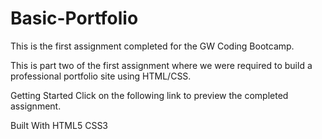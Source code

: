 # Basic-Portfolio

This is the first assignment completed for the GW Coding Bootcamp.

This is part two of the first assignment where we were required to build a professional portfolio site using HTML/CSS.

Getting Started
Click on the following link to preview the completed assignment.


Built With
HTML5
CSS3

